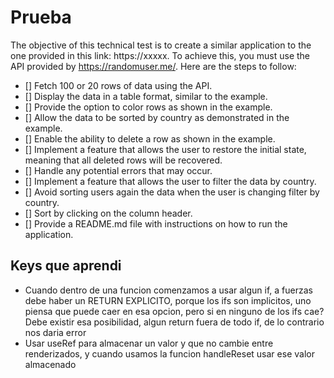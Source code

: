 # Prueba
The objective of this technical test is to create a similar application to the one provided in this link: https://xxxxx. To achieve this, you must use the API provided by https://randomuser.me/.
Here are the steps to follow:
- [] Fetch 100 or 20 rows of data using the API.
- [] Display the data in a table format, similar to the example.
- [] Provide the option to color rows as shown in the example.
- [] Allow the data to be sorted by country as demonstrated in the example.
- [] Enable the ability to delete a row as shown in the example.
- [] Implement a feature that allows the user to restore the initial state, meaning that all deleted rows will be recovered.
- [] Handle any potential errors that may occur.
- [] Implement a feature that allows the user to filter the data by country.
- [] Avoid sorting users again the data when the user is changing filter by country.
- [] Sort by clicking on the column header.
- [] Provide a README.md file with instructions on how to run the application.

## Keys que aprendi
* Cuando dentro de una funcion comenzamos a usar algun if, a fuerzas debe haber un RETURN EXPLICITO, porque los ifs son implicitos, uno piensa que puede caer en esa opcion, pero si en ninguno de los ifs cae? Debe existir esa posibilidad, algun return fuera de todo if, de lo contrario nos daria error
* Usar useRef para almacenar un valor y que no cambie entre renderizados, y cuando usamos la funcion handleReset usar ese valor almacenado